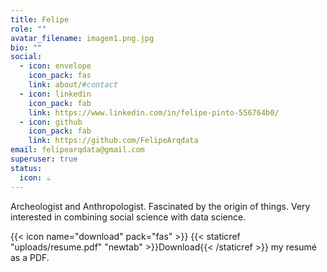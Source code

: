```yaml
---
title: Felipe
role: ""
avatar_filename: imagem1.png.jpg
bio: ""
social:
  - icon: envelope
    icon_pack: fas
    link: about/#contact
  - icon: linkedin
    icon_pack: fab
    link: https://www.linkedin.com/in/felipe-pinto-556764b0/
  - icon: github
    icon_pack: fab
    link: https://github.com/FelipeArqdata
email: felipearqdata@gmail.com
superuser: true
status:
  icon: ☕️
---
```

<!--StartFragment-->

Archeologist and Anthropologist. Fascinated by the origin of things. Very interested in combining social science with data science.

<!--EndFragment-->

{{< icon name="download" pack="fas" >}} {{< staticref "uploads/resume.pdf" "newtab" >}}Download{{< /staticref >}} my resumé as a PDF.